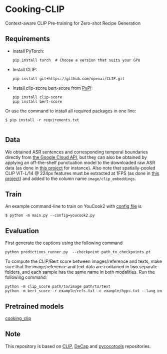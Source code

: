 # Cooking-CLIP
Context-aware CLIP Pre-training for Zero-shot Recipe Generation

## Requirements

- Install PyTorch:
  ```
  pip install torch  # Choose a version that suits your GPU
  ```
- Install CLIP:
  ```
  pip install git+https://github.com/openai/CLIP.git
  ```
- Install clip-score bert-score  from [PyPI](https://pypi.org/project/clip-score/):
  ```
  pip install clip-score
  pip install bert-score
  ```

Or use the command to install all required packages in one line:
```shell
$ pip install -r requirements.txt


```
## Data
We obtained ASR sentences and corresponding temporal boundaries directly from [the Google Cloud API](https://cloud.google.com/speech-to-text/docs/automatic-punctuation), but they can also be obtained by applying an off-the-shelf punctuation model to the downloaded raw ASR data (as done in [this project](https://github.com/antoyang/just-ask) for instance).
Also note that spatially-pooled CLIP ViT-L/14 @ 224px features must be extracted at 1FPS (as done in [this project](https://github.com/antoyang/FrozenBiLM)) and added to the column name `image/clip_embeddings`.

## Train
An example command-line to train on YouCook2 with [config file](configs/youcook2.py) is

```shell
$ python -m main.py --config=youcook2.py 
```

## Evaluation

First generate the captions using the following command 
```
python predictions_runner.py  --checkpoint path_to_checkpoints.pt 
```
To compute the CLIP/Bert score between images/reference and texts, make sure that the image/reference and text data are contained in two separate folders, and each sample has the same name in both modalities. Run the following command:
```
python -m clip_score path/to/image path/to/text
python -m bert_score -r example/refs.txt -c example/hyps.txt --lang en
```



## Pretrained models
[cooking_clip](https://drive.google.com/file/d/1EFI0aujIWBr3dTC_a2hdoV4QJenAlEWU/view)


## Note
This repository is based on [CLIP](https://github.com/openai/CLIP), [DeCap](https://github.com/dhg-wei/DeCap) and [pycocotools](https://github.com/sks3i/pycocoevalcap) repositories.




